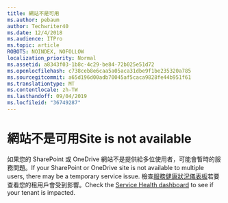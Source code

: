 ```yaml
---
title: 網站不是可用
ms.author: pebaum
author: Techwriter40
ms.date: 12/4/2018
ms.audience: ITPro
ms.topic: article
ROBOTS: NOINDEX, NOFOLLOW
localization_priority: Normal
ms.assetid: a8343f03-1b8c-4c29-be84-72b025e51d72
ms.openlocfilehash: c738ceb8e6caa5a05aca31dbe9f1be235320a785
ms.sourcegitcommit: a65d196d00adb70045af5caca9828fe44b951f61
ms.translationtype: MT
ms.contentlocale: zh-TW
ms.lasthandoff: 09/04/2019
ms.locfileid: "36749287"
---
```

# <a name="site-is-not-available"></a><span data-ttu-id="64cfb-102">網站不是可用</span><span class="sxs-lookup"><span data-stu-id="64cfb-102">Site is not available</span></span>

<span data-ttu-id="64cfb-103">如果您的 SharePoint 或 OneDrive 網站不是提供給多位使用者，可能會暫時的服務問題。</span><span class="sxs-lookup"><span data-stu-id="64cfb-103">If your SharePoint or OneDrive site is not available to multiple users, there may be a temporary service issue.</span></span> <span data-ttu-id="64cfb-104">檢查[服務健康狀況儀表板](https://admin.microsoft.com/AdminPortal/Home#/servicehealth)若要查看您的租用戶會受到影響。</span><span class="sxs-lookup"><span data-stu-id="64cfb-104">Check the [Service Health dashboard](https://admin.microsoft.com/AdminPortal/Home#/servicehealth) to see if your tenant is impacted.</span></span> 
  

